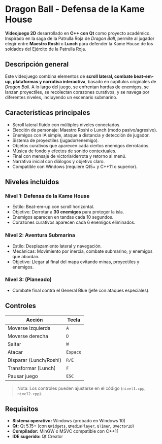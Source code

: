 # Dragon Ball - Defensa de la Kame House

**Videojuego 2D** desarrollado en **C++ con Qt** como proyecto académico. Inspirado en la saga de la Patrulla Roja de *Dragon Ball*, permite al jugador elegir entre **Maestro Roshi** o **Lunch** para defender la Kame House de los soldados del Ejército de la Patrulla Roja.

## Descripción general

Este videojuego combina elementos de **scroll lateral, combate beat-em-up, plataformas y narrativa interactiva**, basado en capítulos originales de *Dragon Ball*. A lo largo del juego, se enfrentan hordas de enemigos, se lanzan proyectiles, se recolectan corazones curativos, y se navega por diferentes niveles, incluyendo un escenario submarino.

## Características principales

- Scroll lateral fluido con múltiples niveles conectados.
- Elección de personaje: Maestro Roshi o Lunch (modo pasivo/agresivo).
- Enemigos con IA simple, ataque a distancia y detección de jugador.
- Sistema de proyectiles (jugador/enemigo).
- Objetos curativos que aparecen cada ciertos enemigos derrotados.
- Música de fondo y efectos de sonido contextuales.
- Final con mensaje de victoria/derrota y retorno al menú.
- Narrativa inicial con diálogos y objetivo claro.
- Compatible con Windows (requiere Qt5+ y C++11 o superior).

## Niveles incluidos

### Nivel 1: Defensa de la Kame House
- Estilo: Beat-em-up con scroll horizontal.
- Objetivo: Derrotar a **30 enemigos** para proteger la isla.
- Enemigos aparecen en tandas cada 10 segundos.
- Corazones curativos aparecen cada 6 enemigos eliminados.

### Nivel 2: Aventura Submarina
- Estilo: Desplazamiento lateral y navegación.
- Mecánicas: Movimiento por inercia, combate submarino, y enemigos que abordan.
- Objetivo: Llegar al final del mapa evitando minas, proyectiles y enemigos.

### Nivel 3: (Planeado)
- Combate final contra el General Blue (jefe con ataques especiales).

## Controles

| Acción                | Tecla      |
|----------------------|------------|
| Moverse izquierda    | `A`        |
| Moverse derecha      | `D`        |
| Saltar               | `W`        |
| Atacar               | `Espace`        |
| Disparar (Lunch/Roshi) | `R/E`      |
| Transformar (Lunch)  | `F`        |
| Pausar juego         | `ESC`        |

>  Nota: Los controles pueden ajustarse en el código (`nivel1.cpp`, `nivel2.cpp`).

## Requisitos

- **Sistema operativo:** Windows (probado en Windows 10)
- **Qt:** Qt 5.15+ (con `QWidgets`, `QMediaPlayer`, `QTimer`, `QVector2D`)
- **Compilador:** MinGW o MSVC compatible con C++11
- **IDE sugerido:** Qt Creator
